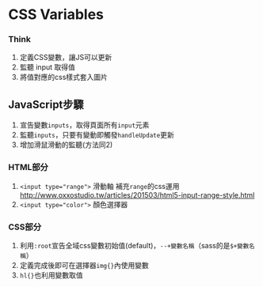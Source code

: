 # CSS Variables

### Think

1. 定義CSS變數，讓JS可以更新
2. 監聽 input 取得值
3. 將值對應的css樣式套入圖片

## **JavaScript步驟**
1. 宣告變數`inputs`，取得頁面所有`input`元素
2. 監聽`inputs`，只要有變動即觸發`handleUpdate`更新
3. 增加滑鼠滑動的監聽(方法同2)

### HTML部分
1. `<input type="range">` 滑動軸
  補充`range`的css運用
  http://www.oxxostudio.tw/articles/201503/html5-input-range-style.html
2. `<input type="color">` 顏色選擇器

### CSS部分
1. 利用`:root`宣告全域css變數初始值(default)，`--+變數名稱`（sass的是`$+變數名稱`）
2. 定義完成後即可在選擇器`img{}`內使用變數
3. `hl{}`也利用變數取值

